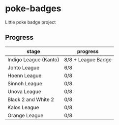 # poke-badges
Little poke badge project


## Progress

| stage | progress |
|---|---|
| Indigo League (Kanto) | 8/8 + League Badge |
| Johto League  | 6/8 |
| Hoenn League  | 0/8 |
| Sinnoh League | 0/8 |
| Unova League  | 0/8 |
| Black 2 and White 2 | 0/8 |
| Kalos League  | 0/8 |
| Orange League | 0/8 |
